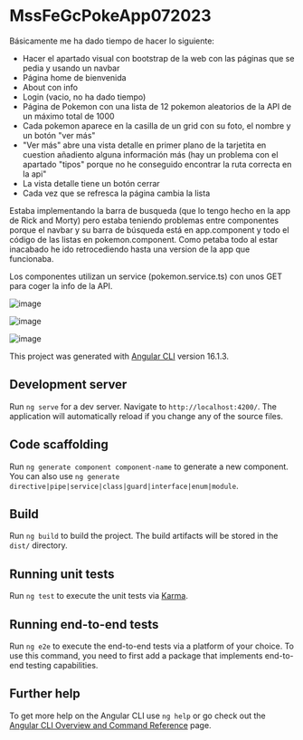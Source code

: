 # MssFeGcPokeApp072023

Básicamente me ha dado tiempo de hacer lo siguiente:
- Hacer el apartado visual con bootstrap de la web con las páginas que se pedia y usando un navbar
- Página home de bienvenida
- About con info
- Login (vacio, no ha dado tiempo)
- Página de Pokemon con una lista de 12 pokemon aleatorios de la API de un máximo total de 1000
- Cada pokemon aparece en la casilla de un grid con su foto, el nombre y un botón "ver más"
- "Ver más" abre una vista detalle en primer plano de la tarjetita en cuestion añadiento alguna información más (hay un problema con el apartado "tipos" porque no he conseguido encontrar la ruta correcta en la api"
- La vista detalle tiene un botón cerrar
- Cada vez que se refresca la página cambia la lista

Estaba implementando la barra de busqueda (que lo tengo hecho en la app de Rick and Morty) pero estaba teniendo problemas entre componentes porque el navbar y su barra de búsqueda está en app.component y todo el código de las listas en pokemon.component. Como petaba todo al estar inacabado he ido retrocediendo hasta una version de la app que funcionaba. 

Los componentes utilizan un service (pokemon.service.ts) con unos GET para coger la info de la API. 

![image](https://github.com/Santbrau/mss-fe-gc-poke-app-07-2023/assets/135845147/c3e1a274-d4d4-4417-89cc-4fd41d50e798)

![image](https://github.com/Santbrau/mss-fe-gc-poke-app-07-2023/assets/135845147/3062e3a0-7736-4029-9ea4-4f1b8db93f95)

![image](https://github.com/Santbrau/mss-fe-gc-poke-app-07-2023/assets/135845147/ac665e8b-3c2c-495f-a1dd-012380649b30)






This project was generated with [Angular CLI](https://github.com/angular/angular-cli) version 16.1.3.

## Development server

Run `ng serve` for a dev server. Navigate to `http://localhost:4200/`. The application will automatically reload if you change any of the source files.

## Code scaffolding

Run `ng generate component component-name` to generate a new component. You can also use `ng generate directive|pipe|service|class|guard|interface|enum|module`.

## Build

Run `ng build` to build the project. The build artifacts will be stored in the `dist/` directory.

## Running unit tests

Run `ng test` to execute the unit tests via [Karma](https://karma-runner.github.io).

## Running end-to-end tests

Run `ng e2e` to execute the end-to-end tests via a platform of your choice. To use this command, you need to first add a package that implements end-to-end testing capabilities.

## Further help

To get more help on the Angular CLI use `ng help` or go check out the [Angular CLI Overview and Command Reference](https://angular.io/cli) page.
